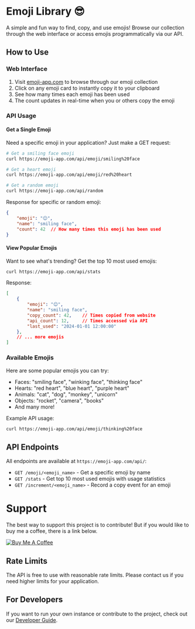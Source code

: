 # Emoji Library 😎

A simple and fun way to find, copy, and use emojis! Browse our collection through the web interface or access emojis programmatically via our API.

## How to Use

### Web Interface

1. Visit [emoji-app.com](https://emoji-app.com) to browse through our emoji collection
2. Click on any emoji card to instantly copy it to your clipboard
3. See how many times each emoji has been used
4. The count updates in real-time when you or others copy the emoji

### API Usage

#### Get a Single Emoji

Need a specific emoji in your application? Just make a GET request:

```bash
# Get a smiling face emoji
curl https://emoji-app.com/api/emoji/smiling%20face

# Get a heart emoji
curl https://emoji-app.com/api/emoji/red%20heart

# Get a random emoji
curl https://emoji-app.com/api/random
```

Response for specific or random emoji:
```json
{
    "emoji": "😊",
    "name": "smiling face",
    "count": 42  // How many times this emoji has been used
}
```

#### View Popular Emojis

Want to see what's trending? Get the top 10 most used emojis:

```bash
curl https://emoji-app.com/api/stats
```

Response:
```json
[
    {
        "emoji": "😊",
        "name": "smiling face",
        "copy_count": 42,    // Times copied from website
        "api_count": 12,     // Times accessed via API
        "last_used": "2024-01-01 12:00:00"
    },
    // ... more emojis
]
```

### Available Emojis

Here are some popular emojis you can try:
- Faces: "smiling face", "winking face", "thinking face"
- Hearts: "red heart", "blue heart", "purple heart"
- Animals: "cat", "dog", "monkey", "unicorn"
- Objects: "rocket", "camera", "books"
- And many more!

Example API usage:
```bash
curl https://emoji-app.com/api/emoji/thinking%20face
```

## API Endpoints

All endpoints are available at `https://emoji-app.com/api/`:

- `GET /emoji/<emoji_name>` - Get a specific emoji by name
- `GET /stats` - Get top 10 most used emojis with usage statistics
- `GET /increment/<emoji_name>` - Record a copy event for an emoji

# Support
The best way to support this project is to contribute! But if you would like to buy me a coffee, there is a link below.

[![Buy Me A Coffee](https://www.buymeacoffee.com/assets/img/custom_images/orange_img.png)](https://www.buymeacoffee.com/ymode)

## Rate Limits

The API is free to use with reasonable rate limits. Please contact us if you need higher limits for your application.

## For Developers

If you want to run your own instance or contribute to the project, check out our [Developer Guide](DEVELOPER.md). 
